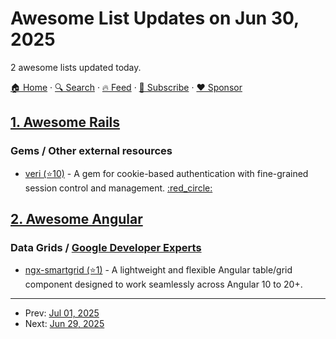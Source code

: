 # Awesome List Updates on Jun 30, 2025

2 awesome lists updated today.

[🏠 Home](/README.md) · [🔍 Search](https://www.trackawesomelist.com/search/) · [🔥 Feed](https://www.trackawesomelist.com/rss.xml) · [📮 Subscribe](https://trackawesomelist.us17.list-manage.com/subscribe?u=d2f0117aa829c83a63ec63c2f&id=36a103854c) · [❤️  Sponsor](https://github.com/sponsors/theowenyoung)



## [1. Awesome Rails](/content/gramantin/awesome-rails/README.md)

### Gems / Other external resources

*   [veri (⭐10)](https://github.com/brownboxdev/veri) - A gem for cookie-based authentication with fine-grained session control and management. [:red\_circle:](https://rubygems.org/gems/veri)

## [2. Awesome Angular](/content/PatrickJS/awesome-angular/README.md)

### Data Grids / [Google Developer Experts](https://developers.google.com/experts/all/technology/web-technologies)

*   [ngx-smartgrid (⭐1)](https://github.com/prashantd-17/ngx-smartgrid) - A lightweight and flexible Angular table/grid component designed to work seamlessly across Angular 10 to 20+.

---

- Prev: [Jul 01, 2025](/content/2025/07/01/README.md)
- Next: [Jun 29, 2025](/content/2025/06/29/README.md)